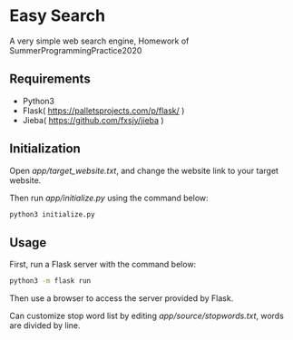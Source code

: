 # Easy Search

A very simple web search engine, Homework of SummerProgrammingPractice2020

## Requirements

* Python3
* Flask( https://palletsprojects.com/p/flask/ )
* Jieba( https://github.com/fxsjy/jieba )

## Initialization

Open *app/target_website.txt*, and change the website link to your target website.

Then run *app/initialize.py* using the command below:

```bash
python3 initialize.py
```

## Usage

First, run a Flask server with the command below:

```bash
python3 -m flask run
```

Then use a browser to access the server provided by Flask.

Can customize stop word list by editing *app/source/stopwords.txt*, words are divided by line.
